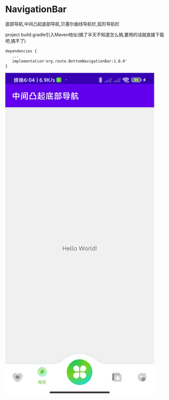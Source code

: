 # NavigationBar
底部导航,中间凸起底部导航,贝塞尔曲线导航栏,弧形导航栏


project build.gradle引入Maven地址(搞了半天不知道怎么搞,要用的话就直接下载吧,搞不了)
 
    dependencies {
       ...
       implementation'org.route.BottomNavigationBar:1.0.0' 
    }
      
 
      
![这是一张图片](https://raw.githubusercontent.com/super963883929/NavigationBar/master/nav_bar.jpg)
